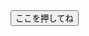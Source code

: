 <head>
  <meta charset="UTF-8">
  <title>ボタンテスト</title>
  <link rel="stylesheet" href="style.css">
</head>
<body>
  <button id="myButton">ここを押してね</button>
  <p id="message"></p>

  <script src="script.js"></script>
</body>

